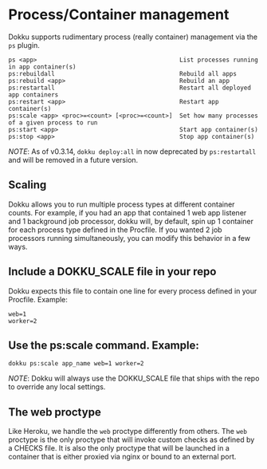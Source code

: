 # Process/Container management

Dokku supports rudimentary process (really container) management via the `ps` plugin.

```
ps <app>                                        List processes running in app container(s)
ps:rebuildall                                   Rebuild all apps
ps:rebuild <app>                                Rebuild an app
ps:restartall                                   Restart all deployed app containers
ps:restart <app>                                Restart app container(s)
ps:scale <app> <proc>=<count> [<proc>=<count>]  Set how many processes of a given process to run
ps:start <app>                                  Start app container(s)
ps:stop <app>                                   Stop app container(s)
```

*NOTE*: As of v0.3.14, `dokku deploy:all` in now deprecated by `ps:restartall` and will be removed in a future version.


## Scaling

Dokku allows you to run multiple process types at different container counts. For example, if you had an app that contained 1 web app listener and 1 background job processor, dokku will, by default, spin up 1 container for each process type defined in the Procfile. If you wanted 2 job processors running simultaneously, you can modify this behavior in a few ways.

## Include a DOKKU_SCALE file in your repo

Dokku expects this file to contain one line for every process defined in your Procfile. Example:
```
web=1
worker=2
```


## Use the ps:scale command. Example:
```
dokku ps:scale app_name web=1 worker=2
```
*NOTE*: Dokku will always use the DOKKU_SCALE file that ships with the repo to override any local settings.


## The web proctype

Like Heroku, we handle the `web` proctype differently from others. The `web` proctype is the only proctype that will invoke custom checks as defined by a CHECKS file. It is also the only proctype that will be launched in a container that is either proxied via nginx or bound to an external port.
